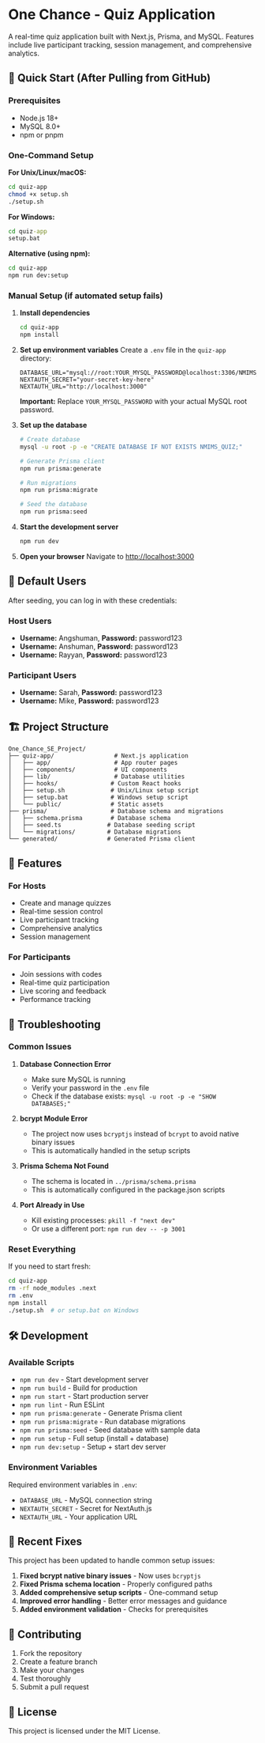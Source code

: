 # One Chance - Quiz Application

A real-time quiz application built with Next.js, Prisma, and MySQL. Features include live participant tracking, session management, and comprehensive analytics.

## 🚀 Quick Start (After Pulling from GitHub)

### Prerequisites
- Node.js 18+ 
- MySQL 8.0+
- npm or pnpm

### One-Command Setup

**For Unix/Linux/macOS:**
```bash
cd quiz-app
chmod +x setup.sh
./setup.sh
```

**For Windows:**
```cmd
cd quiz-app
setup.bat
```

**Alternative (using npm):**
```bash
cd quiz-app
npm run dev:setup
```

### Manual Setup (if automated setup fails)

1. **Install dependencies**
   ```bash
   cd quiz-app
   npm install
   ```

2. **Set up environment variables**
   Create a `.env` file in the `quiz-app` directory:
   ```env
   DATABASE_URL="mysql://root:YOUR_MYSQL_PASSWORD@localhost:3306/NMIMS_QUIZ"
   NEXTAUTH_SECRET="your-secret-key-here"
   NEXTAUTH_URL="http://localhost:3000"
   ```
   **Important:** Replace `YOUR_MYSQL_PASSWORD` with your actual MySQL root password.

3. **Set up the database**
   ```bash
   # Create database
   mysql -u root -p -e "CREATE DATABASE IF NOT EXISTS NMIMS_QUIZ;"
   
   # Generate Prisma client
   npm run prisma:generate
   
   # Run migrations
   npm run prisma:migrate
   
   # Seed the database
   npm run prisma:seed
   ```

4. **Start the development server**
   ```bash
   npm run dev
   ```

5. **Open your browser**
   Navigate to [http://localhost:3000](http://localhost:3000)

## 👥 Default Users

After seeding, you can log in with these credentials:

### Host Users
- **Username:** Angshuman, **Password:** password123
- **Username:** Anshuman, **Password:** password123  
- **Username:** Rayyan, **Password:** password123

### Participant Users
- **Username:** Sarah, **Password:** password123
- **Username:** Mike, **Password:** password123

## 🏗️ Project Structure

```
One_Chance_SE_Project/
├── quiz-app/                 # Next.js application
│   ├── app/                  # App router pages
│   ├── components/           # UI components
│   ├── lib/                  # Database utilities
│   ├── hooks/               # Custom React hooks
│   ├── setup.sh             # Unix/Linux setup script
│   ├── setup.bat            # Windows setup script
│   └── public/              # Static assets
├── prisma/                  # Database schema and migrations
│   ├── schema.prisma        # Database schema
│   ├── seed.ts             # Database seeding script
│   └── migrations/         # Database migrations
└── generated/              # Generated Prisma client
```

## 🎯 Features

### For Hosts
- Create and manage quizzes
- Real-time session control
- Live participant tracking
- Comprehensive analytics
- Session management

### For Participants
- Join sessions with codes
- Real-time quiz participation
- Live scoring and feedback
- Performance tracking

## 🔧 Troubleshooting

### Common Issues

1. **Database Connection Error**
   - Make sure MySQL is running
   - Verify your password in the `.env` file
   - Check if the database exists: `mysql -u root -p -e "SHOW DATABASES;"`

2. **bcrypt Module Error**
   - The project now uses `bcryptjs` instead of `bcrypt` to avoid native binary issues
   - This is automatically handled in the setup scripts

3. **Prisma Schema Not Found**
   - The schema is located in `../prisma/schema.prisma`
   - This is automatically configured in the package.json scripts

4. **Port Already in Use**
   - Kill existing processes: `pkill -f "next dev"`
   - Or use a different port: `npm run dev -- -p 3001`

### Reset Everything

If you need to start fresh:
```bash
cd quiz-app
rm -rf node_modules .next
rm .env
npm install
./setup.sh  # or setup.bat on Windows
```

## 🛠️ Development

### Available Scripts

- `npm run dev` - Start development server
- `npm run build` - Build for production
- `npm run start` - Start production server
- `npm run lint` - Run ESLint
- `npm run prisma:generate` - Generate Prisma client
- `npm run prisma:migrate` - Run database migrations
- `npm run prisma:seed` - Seed database with sample data
- `npm run setup` - Full setup (install + database)
- `npm run dev:setup` - Setup + start dev server

### Environment Variables

Required environment variables in `.env`:
- `DATABASE_URL` - MySQL connection string
- `NEXTAUTH_SECRET` - Secret for NextAuth.js
- `NEXTAUTH_URL` - Your application URL

## 📝 Recent Fixes

This project has been updated to handle common setup issues:

1. **Fixed bcrypt native binary issues** - Now uses `bcryptjs`
2. **Fixed Prisma schema location** - Properly configured paths
3. **Added comprehensive setup scripts** - One-command setup
4. **Improved error handling** - Better error messages and guidance
5. **Added environment validation** - Checks for prerequisites

## 🤝 Contributing

1. Fork the repository
2. Create a feature branch
3. Make your changes
4. Test thoroughly
5. Submit a pull request

## 📄 License

This project is licensed under the MIT License. 